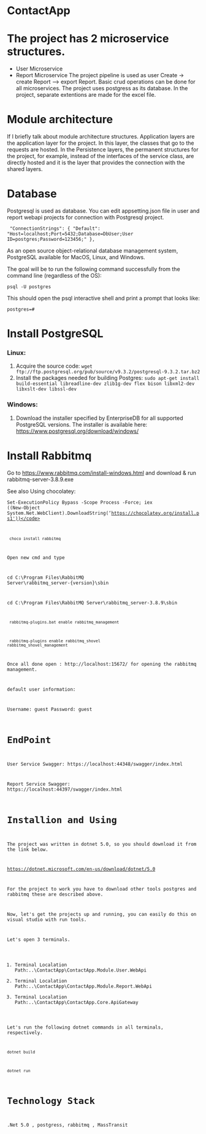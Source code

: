 # ContactApp
# The project has 2 microservice structures.
- User Microservice
- Report Microservice
The project pipeline is used as user Create -> create Report --> export Report.
Basic crud operations can be done for all microservices. The project uses postgress as its database. In the project, separate extentions are made for the excel file.

# Module architecture
If I briefly talk about module architecture structures. Application layers are the application layer for the project. In this layer, the classes that go to the requests are hosted. In the Persistence layers, the permanent structures for the project, for example, instead of the interfaces of the service class, are directly hosted and it is the layer that provides the connection with the shared layers.

# Database

Postgresql is used as database. You can edit appsetting.json file in user and report webapi projects for connection with Postgresql project.

<code>  "ConnectionStrings": {
    "Default": "Host=localhost;Port=5432;Database=DbUser;User ID=postgres;Password=123456;"
  }, </code>

  As an open source object-relational database management system, PostgreSQL available for MacOS, Linux, and Windows.

The goal will be to run the following command successfully from the command line (regardless of the OS):

```psql -U postgres```

This should open the psql interactive shell and print a prompt that looks like:

```postgres=# ```

# Install PostgreSQL
### Linux:

1) Acquire the source code: `wget ftp://ftp.postgresql.org/pub/source/v9.3.2/postgresql-9.3.2.tar.bz2`
2) Install the packages needed for building Postgres:
   `sudo apt-get install build-essential libreadline-dev zlib1g-dev flex bison libxml2-dev libxslt-dev libssl-dev`

### Windows:
1) Download the installer specified by EnterpriseDB for all supported PostgreSQL versions. The installer is available here:
  https://www.postgresql.org/download/windows/

# Install Rabbitmq

Go to https://www.rabbitmq.com/install-windows.html and download & run rabbitmq-server-3.8.9.exe

See also Using chocolatey:

<code>Set-ExecutionPolicy Bypass -Scope Process -Force; iex ((New-Object System.Net.WebClient).DownloadString(‘https://chocolatey.org/install.ps1'))</code>

<code> choco install rabbitmq  </code>

Open new cmd and type

cd C:\Program Files\RabbitMQ Server\rabbitmq_server-{version}\sbin

cd C:\Program Files\RabbitMQ Server\rabbitmq_server-3.8.9\sbin

<code > rabbitmq-plugins.bat enable rabbitmq_management</code>

<code> rabbitmq-plugins enable rabbitmq_shovel rabbitmq_shovel_management </code>

Once all done open : http://localhost:15672/ for opening the rabbitmq management.

default user information:

Username: guest
Password: guest

# EndPoint
User Service Swagger:  https://localhost:44348/swagger/index.html

Report Service Swagger:  https://localhost:44397/swagger/index.html

# Installion and Using

The project was written in dotnet 5.0, so you should download it from the link below.

https://dotnet.microsoft.com/en-us/download/dotnet/5.0

For the project to work you have to download other tools postgres and rabbitmq these are described above.

Now, let's get the projects up and running, you can easily do this on visual studio with run tools.

Let's open 3 terminals.

1. Terminal Localation Path:..\ContactApp\ContactApp.Module.User.WebApi
3. Terminal Localation Path:..\ContactApp\ContactApp.Module.Report.WebApi
3. Terminal Localation Path:..\ContactApp\ContactApp.Core.ApiGateway

Let's run the following dotnet commands in all terminals, respectively.

`dotnet build `

`dotnet run `

# Technology Stack
.Net 5.0 , postgress, rabbitmq , MassTransit